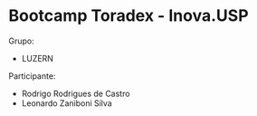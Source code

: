 # Bootcamp Toradex - Inova.USP

Grupo:
- LUZERN

Participante: 
- Rodrigo Rodrigues de Castro
- Leonardo Zaniboni Silva
